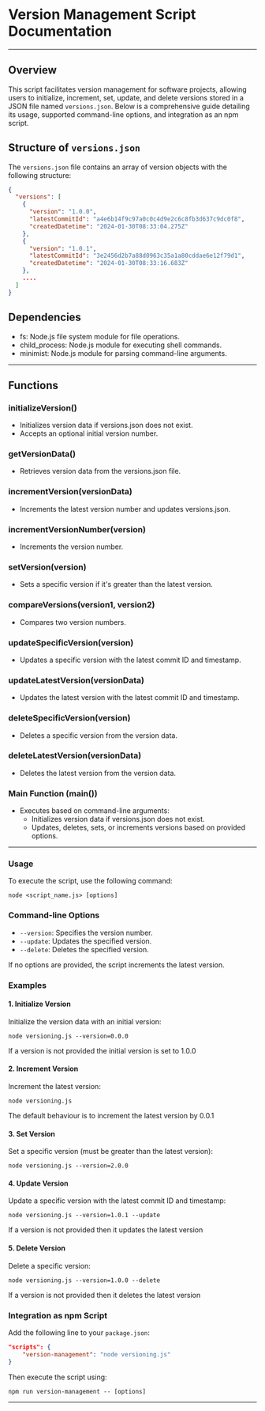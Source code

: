 # Version Management Script Documentation

---

## Overview

This script facilitates version management for software projects, allowing users to initialize, increment, set, update, and delete versions stored in a JSON file named `versions.json`. Below is a comprehensive guide detailing its usage, supported command-line options, and integration as an npm script.

## Structure of `versions.json`

The `versions.json` file contains an array of version objects with the following structure:

```json
{
  "versions": [
    {
      "version": "1.0.0",
      "latestCommitId": "a4e6b14f9c97a0c0c4d9e2c6c8fb3d637c9dc0f8",
      "createdDatetime": "2024-01-30T08:33:04.275Z"
    },
    {
      "version": "1.0.1",
      "latestCommitId": "3e2456d2b7a88d0963c35a1a80cddae6e12f79d1",
      "createdDatetime": "2024-01-30T08:33:16.683Z"
    },
    ....
  ]
}
```

## Dependencies
- fs: Node.js file system module for file operations.
- child_process: Node.js module for executing shell commands.
- minimist: Node.js module for parsing command-line arguments.

---

## Functions

### initializeVersion()
- Initializes version data if versions.json does not exist.
- Accepts an optional initial version number.

### getVersionData()
- Retrieves version data from the versions.json file.

### incrementVersion(versionData)
- Increments the latest version number and updates versions.json.

### incrementVersionNumber(version)
- Increments the version number.

### setVersion(version)
- Sets a specific version if it's greater than the latest version.

### compareVersions(version1, version2)
- Compares two version numbers.

### updateSpecificVersion(version)
- Updates a specific version with the latest commit ID and timestamp.

### updateLatestVersion(versionData)
- Updates the latest version with the latest commit ID and timestamp.

### deleteSpecificVersion(version)
- Deletes a specific version from the version data.

### deleteLatestVersion(versionData)
- Deletes the latest version from the version data.

### Main Function (main())
- Executes based on command-line arguments:
  - Initializes version data if versions.json does not exist.
  - Updates, deletes, sets, or increments versions based on provided options.

---

### Usage

To execute the script, use the following command:

```
node <script_name.js> [options]
```

### Command-line Options

- `--version`: Specifies the version number.
- `--update`: Updates the specified version.
- `--delete`: Deletes the specified version.

If no options are provided, the script increments the latest version.

### Examples

#### 1. Initialize Version

Initialize the version data with an initial version:

```
node versioning.js --version=0.0.0
```

If a version is not provided the initial version is set to 1.0.0

#### 2. Increment Version

Increment the latest version:

```
node versioning.js
```

The default behaviour is to increment the latest version by 0.0.1

#### 3. Set Version

Set a specific version (must be greater than the latest version):

```
node versioning.js --version=2.0.0
```

#### 4. Update Version

Update a specific version with the latest commit ID and timestamp:

```
node versioning.js --version=1.0.1 --update
```

If a version is not provided then it updates the latest version

#### 5. Delete Version

Delete a specific version:

```
node versioning.js --version=1.0.0 --delete
```

If a version is not provided then it deletes the latest version

### Integration as npm Script

Add the following line to your `package.json`:

```json
"scripts": {
    "version-management": "node versioning.js"
}
```

Then execute the script using:

```
npm run version-management -- [options]
```

---
